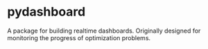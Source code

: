 # pydashboard

A package for building realtime dashboards. Originally designed for monitoring the progress of optimization problems.


